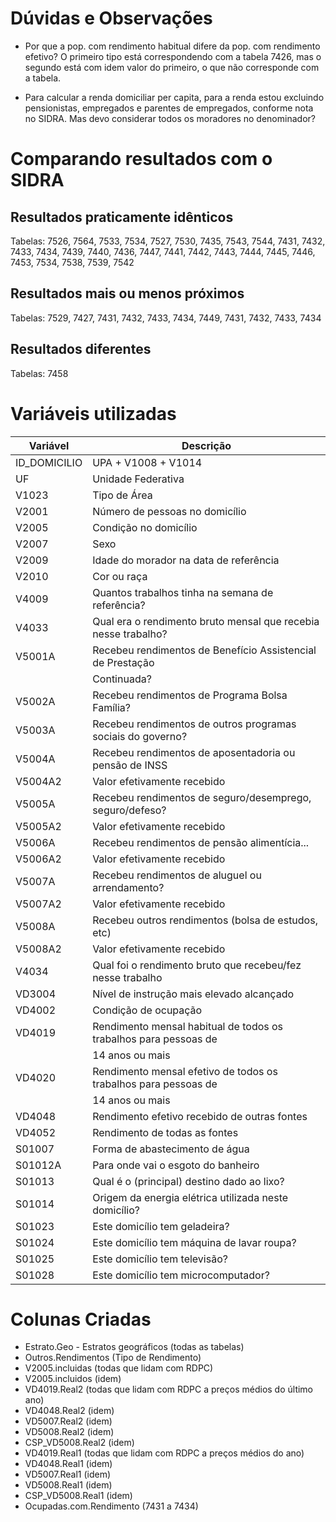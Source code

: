 # Dúvidas e Observações

- Por que a pop. com rendimento habitual difere da pop. com rendimento
efetivo? O primeiro tipo está correspondendo com a tabela 7426, mas o
segundo está com idem valor do primeiro, o que não corresponde com
a tabela.

- Para calcular a renda domiciliar per capita, para a renda estou excluindo
pensionistas, empregados e parentes de empregados, conforme nota no SIDRA.
Mas devo considerar todos os moradores no denominador?

# Comparando resultados com o SIDRA

## Resultados praticamente idênticos

Tabelas: 7526, 7564, 7533, 7534, 7527, 7530, 7435, 7543, 7544, 7431, 7432, 7433,
7434, 7439, 7440, 7436, 7447, 7441, 7442, 7443, 7444, 7445, 7446, 7453,
7534, 7538, 7539, 7542

## Resultados mais ou menos próximos

Tabelas: 7529, 7427, 7431, 7432, 7433, 7434, 7449, 7431, 7432, 7433, 7434

## Resultados diferentes
Tabelas: 7458

# Variáveis utilizadas

| Variável     | Descrição
|--------------|-----------------------
| ID_DOMICILIO | UPA + V1008 + V1014
| UF           | Unidade Federativa
| V1023        | Tipo de Área
| V2001        | Número de pessoas no domicílio
| V2005        | Condição no domicílio
| V2007        | Sexo
| V2009        | Idade do morador na data de referência
| V2010        | Cor ou raça
| V4009        | Quantos trabalhos tinha na semana de referência?
| V4033        | Qual era o rendimento bruto mensal que recebia nesse trabalho?
| V5001A       | Recebeu rendimentos de Benefício Assistencial de Prestação
|              | Continuada?
| V5002A       | Recebeu rendimentos de Programa Bolsa Família?
| V5003A       | Recebeu rendimentos de outros programas sociais do governo?
| V5004A       | Recebeu rendimentos de aposentadoria ou pensão de INSS
| V5004A2      | Valor efetivamente recebido
| V5005A       | Recebeu rendimentos de seguro/desemprego, seguro/defeso?
| V5005A2      | Valor efetivamente recebido
| V5006A       | Recebeu rendimentos de pensão alimentícia...
| V5006A2      | Valor efetivamente recebido
| V5007A       | Recebeu rendimentos de aluguel ou arrendamento?
| V5007A2      | Valor efetivamente recebido
| V5008A       | Recebeu outros rendimentos (bolsa de estudos, etc)
| V5008A2      | Valor efetivamente recebido
| V4034        | Qual foi o rendimento bruto que recebeu/fez nesse trabalho
| VD3004       | Nível de instrução mais elevado alcançado
| VD4002       | Condição de ocupação
| VD4019       | Rendimento mensal habitual de todos os trabalhos para pessoas de
|              | 14 anos ou mais
| VD4020       | Rendimento mensal efetivo de todos os trabalhos para pessoas de
|              | 14 anos ou mais
| VD4048       | Rendimento efetivo recebido de outras fontes
| VD4052       | Rendimento de todas as fontes
| S01007       | Forma de abastecimento de água
| S01012A      | Para onde vai o esgoto do banheiro
| S01013       | Qual é o (principal) destino dado ao lixo?
| S01014       | Origem da energia elétrica utilizada neste domicílio?
| S01023       | Este domicílio tem geladeira?
| S01024       | Este domicílio tem máquina de lavar roupa?
| S01025       | Este domicílio tem televisão?
| S01028       | Este domicílio tem microcomputador?

# Colunas Criadas

- Estrato.Geo - Estratos geográficos (todas as tabelas)
- Outros.Rendimentos (Tipo de Rendimento)
- V2005.incluidas (todas que lidam com RDPC)
- V2005.incluidos (idem)
- VD4019.Real2 (todas que lidam com RDPC a preços médios do último ano)
- VD4048.Real2 (idem)
- VD5007.Real2 (idem)
- VD5008.Real2 (idem)
- CSP_VD5008.Real2 (idem)
- VD4019.Real1 (todas que lidam com RDPC a preços médios do ano)
- VD4048.Real1 (idem)
- VD5007.Real1 (idem)
- VD5008.Real1 (idem)
- CSP_VD5008.Real1 (idem)
- Ocupadas.com.Rendimento (7431 a 7434)
